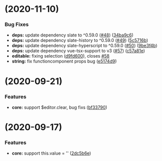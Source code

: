 # [](https://github.com/marsprince/slate-vue/compare/v0.1.7...v) (2020-11-10)


### Bug Fixes

* **deps:** update dependency slate to ^0.59.0 ([#48](https://github.com/marsprince/slate-vue/issues/48)) ([34ba9c6](https://github.com/marsprince/slate-vue/commit/34ba9c66b256bceb20053ca3fbdea2016cee524e))
* **deps:** update dependency slate-history to ^0.59.0 ([#49](https://github.com/marsprince/slate-vue/issues/49)) ([5c5716b](https://github.com/marsprince/slate-vue/commit/5c5716bf65978bc20077ba3cda0dc443b96c9883))
* **deps:** update dependency slate-hyperscript to ^0.59.0 ([#50](https://github.com/marsprince/slate-vue/issues/50)) ([9be3f4b](https://github.com/marsprince/slate-vue/commit/9be3f4bc1fd3bd9ae020a7c94af0cd99897dafe8))
* **deps:** update dependency vue-tsx-support to v3 ([#57](https://github.com/marsprince/slate-vue/issues/57)) ([c57a81e](https://github.com/marsprince/slate-vue/commit/c57a81ef699c60bb8d7ee5ae37b97a550138ec49))
* **editable:** fixing selection ([d9fd600](https://github.com/marsprince/slate-vue/commit/d9fd6008d56fcb3a66801f0e559d641c5d79134b)), closes [#58](https://github.com/marsprince/slate-vue/issues/58)
* **string:** fix functioncomponent props bug ([e5174d9](https://github.com/marsprince/slate-vue/commit/e5174d9ddfbc69eaf9a74872536e583edca6953d))



# [](https://github.com/marsprince/slate-vue/compare/v0.1.6...v) (2020-09-21)


### Features

* **core:** support $editor.clear, bug fixs ([bf33790](https://github.com/marsprince/slate-vue/commit/bf33790e87a38a15669181ea2575809743d90d62))



# [](https://github.com/marsprince/slate-vue/compare/v0.1.5...v) (2020-09-17)


### Features

* **core:** support this.value = '' ([2dc5b6e](https://github.com/marsprince/slate-vue/commit/2dc5b6e6bfbfae1b2a02f740701614dda45282c0))



